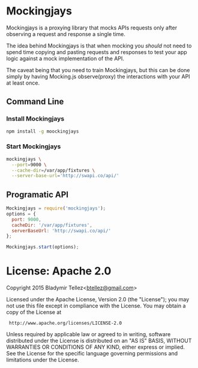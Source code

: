 Mockingjays
========================

Mockingjays is a proxying library that mocks APIs requests only after
observing a request and response a single time.

The idea behind Mockingjays is that when mocking you *should* not need to
spend time copying and pasting requests and responses to test your app
logic against a mock implementation of the API.

The caveat being that you need to train Mockingjays, but this can be done 
simply by having Mocking.js observe(proxy) the interactions with your
API at least once.

## Command Line
### Install Mockingjays
```bash
npm install -g moockingjays
```

### Start Mockingjays
```bash
mockingjays \
  --port=9000 \
  --cache-dir=/var/app/fixtures \
  --server-base-url='http://swapi.co/api/'
```

## Programatic API
```javascript
Mockingjays = require('mockingjays');
options = {
  port: 9000,
  cacheDir: '/var/app/fixtures',
  serverBaseUrl: 'http://swapi.co/api/'
};

Mockingjays.start(options);
```

# License: Apache 2.0
Copyright 2015 Bladymir Tellez\<btellez@gmail.com\>

 Licensed under the Apache License, Version 2.0 (the "License");
 you may not use this file except in compliance with the License.
 You may obtain a copy of the License at

     http://www.apache.org/licenses/LICENSE-2.0

 Unless required by applicable law or agreed to in writing, software
 distributed under the License is distributed on an "AS IS" BASIS,
 WITHOUT WARRANTIES OR CONDITIONS OF ANY KIND, either express or implied.
 See the License for the specific language governing permissions and
 limitations under the License.
